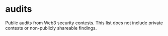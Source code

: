 # audits

Public audits from Web3 security contests. This list does not include private contests or non-publicly shareable findings.